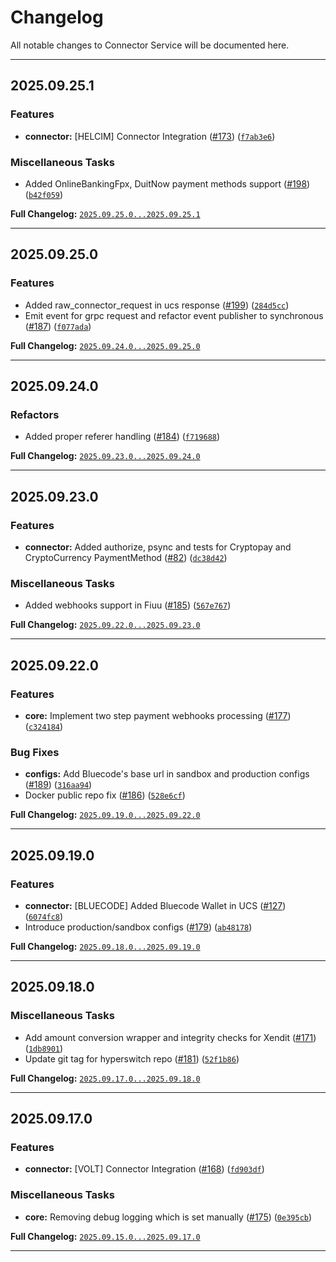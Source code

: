# Changelog

All notable changes to Connector Service will be documented here.

- - -

## 2025.09.25.1

### Features

- **connector:** [HELCIM] Connector Integration ([#173](https://github.com/juspay/connector-service/pull/173)) ([`f7ab3e6`](https://github.com/juspay/connector-service/commit/f7ab3e6206a673a4736850df3a67a3bf5224841f))

### Miscellaneous Tasks

- Added OnlineBankingFpx, DuitNow payment methods support ([#198](https://github.com/juspay/connector-service/pull/198)) ([`b42f059`](https://github.com/juspay/connector-service/commit/b42f059f85a7820f16946daaa51ce2e5817cf532))

**Full Changelog:** [`2025.09.25.0...2025.09.25.1`](https://github.com/juspay/connector-service/compare/2025.09.25.0...2025.09.25.1)

- - -

## 2025.09.25.0

### Features

- Added raw_connector_request in ucs response ([#199](https://github.com/juspay/connector-service/pull/199)) ([`284d5cc`](https://github.com/juspay/connector-service/commit/284d5cc313f49d458058664afa39a142495474c0))
- Emit event for grpc request and refactor event publisher to synchronous ([#187](https://github.com/juspay/connector-service/pull/187)) ([`f077ada`](https://github.com/juspay/connector-service/commit/f077ada286199964a626456a449c1c8cdb1debb9))

**Full Changelog:** [`2025.09.24.0...2025.09.25.0`](https://github.com/juspay/connector-service/compare/2025.09.24.0...2025.09.25.0)

- - -

## 2025.09.24.0

### Refactors

- Added proper referer handling ([#184](https://github.com/juspay/connector-service/pull/184)) ([`f719688`](https://github.com/juspay/connector-service/commit/f719688943adf7bc17bb93dcb43f27485c17a96e))

**Full Changelog:** [`2025.09.23.0...2025.09.24.0`](https://github.com/juspay/connector-service/compare/2025.09.23.0...2025.09.24.0)

- - -

## 2025.09.23.0

### Features

- **connector:** Added authorize, psync and tests for Cryptopay and CryptoCurrency PaymentMethod ([#82](https://github.com/juspay/connector-service/pull/82)) ([`dc38d42`](https://github.com/juspay/connector-service/commit/dc38d425a5ba851898acce6bdbc83ead38483bd3))

### Miscellaneous Tasks

- Added webhooks support in Fiuu ([#185](https://github.com/juspay/connector-service/pull/185)) ([`567e767`](https://github.com/juspay/connector-service/commit/567e767433b49b4ca77879ce01fd6aab0c906250))

**Full Changelog:** [`2025.09.22.0...2025.09.23.0`](https://github.com/juspay/connector-service/compare/2025.09.22.0...2025.09.23.0)

- - -

## 2025.09.22.0

### Features

- **core:** Implement two step payment webhooks processing ([#177](https://github.com/juspay/connector-service/pull/177)) ([`c324184`](https://github.com/juspay/connector-service/commit/c3241847516663fe696e6401dc79ac67cdcddb4c))

### Bug Fixes

- **configs:** Add Bluecode's base url in sandbox and production configs ([#189](https://github.com/juspay/connector-service/pull/189)) ([`316aa94`](https://github.com/juspay/connector-service/commit/316aa94251a549d5890f13d060b299c9e9c81033))
- Docker public repo fix ([#186](https://github.com/juspay/connector-service/pull/186)) ([`528e6cf`](https://github.com/juspay/connector-service/commit/528e6cfb0e6737b9811bc63d34e17b7521b92101))

**Full Changelog:** [`2025.09.19.0...2025.09.22.0`](https://github.com/juspay/connector-service/compare/2025.09.19.0...2025.09.22.0)

- - -

## 2025.09.19.0

### Features

- **connector:** [BLUECODE] Added Bluecode Wallet in UCS ([#127](https://github.com/juspay/connector-service/pull/127)) ([`6074fc8`](https://github.com/juspay/connector-service/commit/6074fc8c64b5a678a1cdbc0439f19653bc665d67))
- Introduce production/sandbox configs ([#179](https://github.com/juspay/connector-service/pull/179)) ([`ab48178`](https://github.com/juspay/connector-service/commit/ab48178d6926dd5d7f7a4b1ef65071576c96e462))

**Full Changelog:** [`2025.09.18.0...2025.09.19.0`](https://github.com/juspay/connector-service/compare/2025.09.18.0...2025.09.19.0)

- - -

## 2025.09.18.0

### Miscellaneous Tasks

- Add amount conversion wrapper and integrity checks for Xendit ([#171](https://github.com/juspay/connector-service/pull/171)) ([`1db8901`](https://github.com/juspay/connector-service/commit/1db89016bef235f7f669cee7da4d723f57889013))
- Update git tag for hyperswitch repo ([#181](https://github.com/juspay/connector-service/pull/181)) ([`52f1b86`](https://github.com/juspay/connector-service/commit/52f1b863ef0a6bf845648ac0cbfc3501fa95f1ef))

**Full Changelog:** [`2025.09.17.0...2025.09.18.0`](https://github.com/juspay/connector-service/compare/2025.09.17.0...2025.09.18.0)

- - -

## 2025.09.17.0

### Features

- **connector:** [VOLT] Connector Integration ([#168](https://github.com/juspay/connector-service/pull/168)) ([`fd903df`](https://github.com/juspay/connector-service/commit/fd903df09fd2c177445bc6a25da21127ad6da4a6))

### Miscellaneous Tasks

- **core:** Removing debug logging which is set manually ([#175](https://github.com/juspay/connector-service/pull/175)) ([`0e395cb`](https://github.com/juspay/connector-service/commit/0e395cbba5ff05100b171915fdb964b3c8b17323))

**Full Changelog:** [`2025.09.15.0...2025.09.17.0`](https://github.com/juspay/connector-service/compare/2025.09.15.0...2025.09.17.0)

- - -
